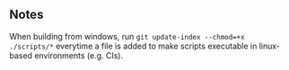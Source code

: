 ## Notes

When building from windows, run `git update-index --chmod=+x ./scripts/*` everytime a file is added to make scripts executable in linux-based environments (e.g. CIs).